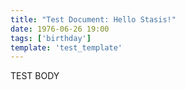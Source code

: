 ```yaml
---
title: "Test Document: Hello Stasis!"
date: 1976-06-26 19:00
tags: ['birthday']
template: 'test_template'
---
```


TEST BODY